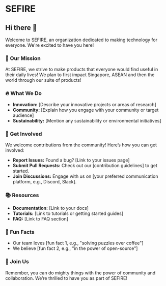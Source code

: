# SEFIRE

## Hi there 👋

Welcome to SEFIRE, an organization dedicated to making technology for everyone. We're excited to have you here!

### 🌟 Our Mission
At SEFIRE, we strive to make products that everyone would find useful in their daily lives! We plan to first impact Singapore, ASEAN and then the world through our suite of products!

### 🔥 What We Do
- **Innovation:** [Describe your innovative projects or areas of research]
- **Community:** [Explain how you engage with your community or target audience]
- **Sustainability:** [Mention any sustainability or environmental initiatives]

### 🚀 Get Involved
We welcome contributions from the community! Here’s how you can get involved:
- **Report Issues:** Found a bug? [Link to your issues page]
- **Submit Pull Requests:** Check out our [contribution guidelines] to get started.
- **Join Discussions:** Engage with us on [your preferred communication platform, e.g., Discord, Slack].

### 📚 Resources
- **Documentation:** [Link to your docs]
- **Tutorials:** [Link to tutorials or getting started guides]
- **FAQ:** [Link to FAQ section]

### 🍿 Fun Facts
- Our team loves [fun fact 1, e.g., "solving puzzles over coffee"]
- We believe [fun fact 2, e.g., "in the power of open-source"]

### 🧙 Join Us
Remember, you can do mighty things with the power of community and collaboration. We’re thrilled to have you as part of SEFIRE!
